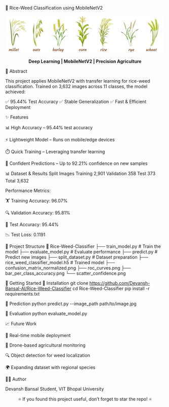 🌾 Rice-Weed Classification using MobileNetV2
<p align="center"> <img src="a.jpeg" alt="Project Preview" width="600"/> </p> <p align="center"> <b>Deep Learning | MobileNetV2 | Precision Agriculture</b> </p>
📝 Abstract

This project applies MobileNetV2 with transfer learning for rice-weed classification.
Trained on 3,632 images across 11 classes, the model achieved:

✅ 95.44% Test Accuracy
✅ Stable Generalization
✅ Fast & Efficient Deployment

✨ Features

📊 High Accuracy – 95.44% test accuracy

⚡ Lightweight Model – Runs on mobile/edge devices

⏱️ Quick Training – Leveraging transfer learning

🎯 Confident Predictions – Up to 92.21% confidence on new samples

📊 Dataset & Results
Split	Images
Training	2,901
Validation	358
Test	373
Total	3,632

Performance Metrics:

🏋️ Training Accuracy: 96.07%

🔍 Validation Accuracy: 95.81%

🧪 Test Accuracy: 95.44%

📉 Test Loss: 0.1191

📂 Project Structure
📁 Rice-Weed-Classifier
 ├── train_model.py              # Train the model
 ├── evaluate_model.py           # Evaluate performance
 ├── predict.py                  # Predict new images
 ├── split_dataset.py            # Dataset preparation
 ├── rice_weed_classifier_model.h5 # Trained model
 ├── confusion_matrix_normalized.png
 ├── roc_curves.png
 ├── bar_per_class_accuracy.png
 └── scatter_confidence.png

🚀 Getting Started
🔧 Installation
git clone https://github.com/Devansh-Bansal-AI/Rice-Weed-Classifier
cd Rice-Weed-Classifier
pip install -r requirements.txt

📸 Prediction
python predict.py --image_path path/to/image.jpg

🧪 Evaluation
python evaluate_model.py

📈 Future Work

📱 Real-time mobile deployment

🚁 Drone-based agricultural monitoring

🔍 Object detection for weed localization

🌍 Expanding dataset with regional species

👨‍💻 Author

Devansh Bansal
Student, VIT Bhopal University

<p align="center"> ⭐ If you found this project useful, don’t forget to star the repo! ⭐ </p>
